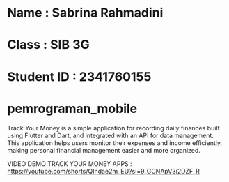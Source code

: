 # Name : Sabrina Rahmadini
# Class : SIB 3G
# Student ID : 2341760155

# pemrograman_mobile

Track Your Money is a simple application for recording daily finances built using Flutter and Dart, and integrated with an API for data management.
This application helps users monitor their expenses and income efficiently, making personal financial management easier and more organized.

VIDEO DEMO TRACK YOUR MONEY  APPS : 
https://youtube.com/shorts/QIndae2m_EU?si=9_GCNApV3i2DZF_R
